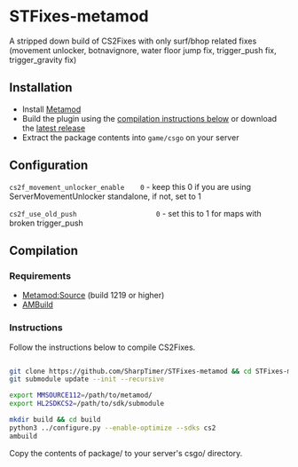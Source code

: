 # STFixes-metamod
A stripped down build of CS2Fixes with only surf/bhop related fixes (movement unlocker, botnavignore, water floor jump fix, trigger_push fix, trigger_gravity fix)

## Installation

- Install [Metamod](https://cs2.poggu.me/metamod/installation/)
- Build the plugin using the [compilation instructions below](https://github.com/SharpTimer/STFixes-metamod/tree/main?tab=readme-ov-file#instructions) or download the [latest release](https://github.com/SharpTimer/STFixes-metamod/releases/latest)
- Extract the package contents into `game/csgo` on your server

## Configuration
```cs2f_movement_unlocker_enable	0``` - keep this 0 if you are using ServerMovementUnlocker standalone, if not, set to 1

```cs2f_use_old_push 				    0``` - set this to 1 for maps with broken trigger_push

## Compilation

### Requirements

- [Metamod:Source](https://www.sourcemm.net/downloads.php/?branch=master) (build 1219 or higher)
- [AMBuild](https://wiki.alliedmods.net/Ambuild)

### Instructions

Follow the instructions below to compile CS2Fixes.

```bash

git clone https://github.com/SharpTimer/STFixes-metamod && cd STFixes-metamod
git submodule update --init --recursive

export MMSOURCE112=/path/to/metamod/
export HL2SDKCS2=/path/to/sdk/submodule

mkdir build && cd build
python3 ../configure.py --enable-optimize --sdks cs2
ambuild
```

Copy the contents of package/ to your server's csgo/ directory.
